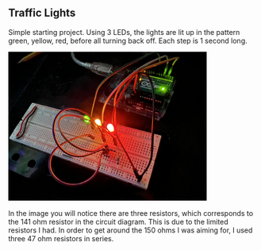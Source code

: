 ## Traffic Lights
Simple starting project. Using 3 LEDs, the lights are lit up in the pattern green, yellow, red, before all turning back off. Each step is 1 second long. 

<img src="./Image.jpeg" alt="Image of traffic light project" width="400"/>

In the image you will notice there are three resistors, which corresponds to the 141 ohm resistor in the circuit diagram. This is due to the limited resistors I had. In order to get around the 150 ohms I was aiming for, I used three 47 ohm resistors in series.